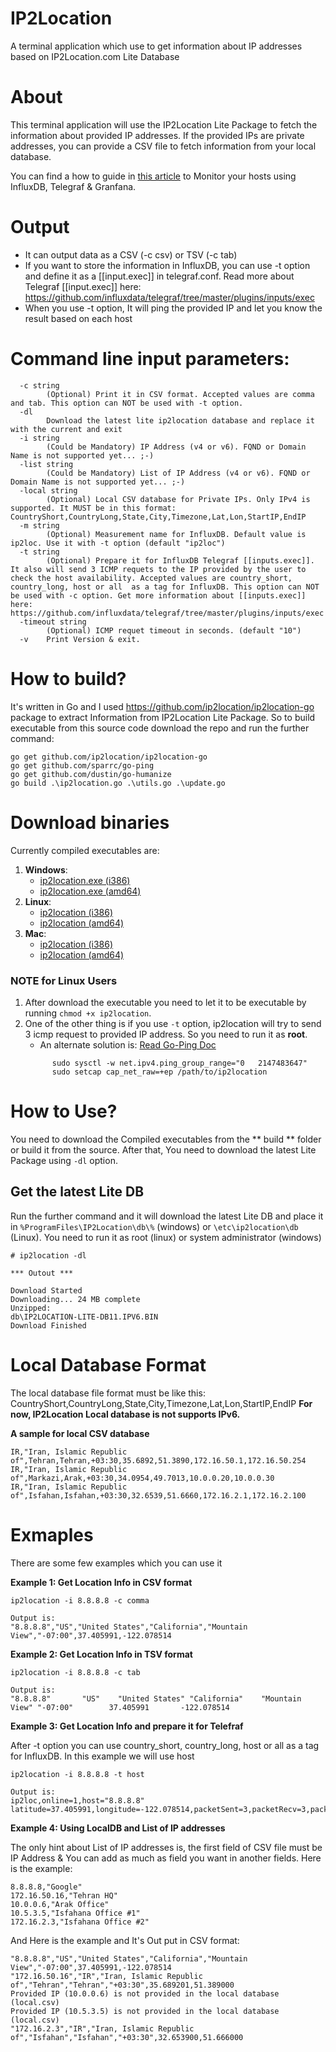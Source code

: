# IP2Location
A terminal application which use to get information about IP addresses based on IP2Location.com Lite Database

# About
This terminal application will use the IP2Location Lite Package to fetch the information about provided IP addresses. If the provided IPs are private addresses, you can provide a CSV file to fetch information from your local database. 

You can find a how to guide in [this article](http://mjmohebbi.com/en/blog/How-to-monitor-IP-addresses-Using-InfluxDB-Telegraf-and-Grafana) to Monitor your hosts using InfluxDB, Telegraf & Granfana. 


# Output
- It can output data as a CSV (-c csv) or TSV (-c tab)
- If you want to store the information in InfluxDB, you can use -t option and define it as a [[input.exec]] in telegraf.conf. Read more about Telegraf [[input.exec]] here: https://github.com/influxdata/telegraf/tree/master/plugins/inputs/exec
- When you use -t option, It will ping the provided IP and let you know the result based on each host


# Command line input parameters:
```
  -c string
        (Optional) Print it in CSV format. Accepted values are comma and tab. This option can NOT be used with -t option.
  -dl
        Download the latest lite ip2location database and replace it with the current and exit
  -i string
        (Could be Mandatory) IP Address (v4 or v6). FQND or Domain Name is not supported yet... ;-)
  -list string
        (Could be Mandatory) List of IP Address (v4 or v6). FQND or Domain Name is not supported yet... ;-)
  -local string
        (Optional) Local CSV database for Private IPs. Only IPv4 is supported. It MUST be in this format: CountryShort,CountryLong,State,City,Timezone,Lat,Lon,StartIP,EndIP
  -m string
        (Optional) Measurement name for InfluxDB. Default value is ip2loc. Use it with -t option (default "ip2loc")
  -t string
        (Optional) Prepare it for InfluxDB Telegraf [[inputs.exec]]. It also will send 3 ICMP requets to the IP provided by the user to check the host availability. Accepted values are country_short, country_long, host or all  as a tag for InfluxDB. This option can NOT be used with -c option. Get more information about [[inputs.exec]] here: https://github.com/influxdata/telegraf/tree/master/plugins/inputs/exec
  -timeout string
        (Optional) ICMP requet timeout in seconds. (default "10")
  -v    Print Version & exit.
```


# How to build?
It's written in Go and I used https://github.com/ip2location/ip2location-go package to extract Information from IP2Location Lite Package. So to build executable from this source code download the repo and run the further command:

```
go get github.com/ip2location/ip2location-go
go get github.com/sparrc/go-ping
go get github.com/dustin/go-humanize
go build .\ip2location.go .\utils.go .\update.go
```

# Download binaries
Currently compiled executables are:
1. **Windows**:
      - [ip2location.exe (i386)](https://github.com/javadmohebbi/IP2Location/raw/master/dist/windows/386/ip2location.exe)
      - [ip2location.exe (amd64)](https://github.com/javadmohebbi/IP2Location/raw/master/dist/windows/amd64/ip2location.exe)
1. **Linux**:
      - [ip2location (i386)](https://github.com/javadmohebbi/IP2Location/raw/master/dist/linux/386/ip2location)
      - [ip2location (amd64)](https://github.com/javadmohebbi/IP2Location/raw/master/dist/linux/amd64/ip2location)
1. **Mac**:
      - [ip2location (i386)](https://github.com/javadmohebbi/IP2Location/raw/master/dist/darwin/386/ip2location)
      - [ip2location (amd64)](https://github.com/javadmohebbi/IP2Location/raw/master/dist/darwin/amd64/ip2location)

### NOTE for Linux Users
1. After download the executable you need to let it to be executable by running ```chmod +x ip2location```.
2. One of the other thing is if you use ```-t``` option, ip2location will try to send 3 icmp request to provided IP address. So you need to run it as **root**. 
      - An alternate solution is: [Read Go-Ping Doc](https://github.com/sparrc/go-ping#note-on-linux-support)
      ```
            sudo sysctl -w net.ipv4.ping_group_range="0   2147483647"
            sudo setcap cap_net_raw=+ep /path/to/ip2location
      ```



# How to Use?
You need to download the Compiled executables from the ** build ** folder or build it from the source. After that, You need to download the latest Lite Package using ```-dl``` option.

## Get the latest Lite DB
Run the further command and it will download the latest Lite DB and place it in ```%ProgramFiles\IP2Location\db\%``` (windows) or ```\etc\ip2location\db``` (Linux).
You need to run it as root (linux) or system administrator (windows)
```
# ip2location -dl

*** Outout ***

Download Started
Downloading... 24 MB complete
Unzipped:
db\IP2LOCATION-LITE-DB11.IPV6.BIN
Download Finished
```




# Local Database Format
The local database file format must be like this: CountryShort,CountryLong,State,City,Timezone,Lat,Lon,StartIP,EndIP
**For now, IP2Location Local database is not supports IPv6.**

**A sample for local CSV database**
```
IR,"Iran, Islamic Republic of",Tehran,Tehran,+03:30,35.6892,51.3890,172.16.50.1,172.16.50.254
IR,"Iran, Islamic Republic of",Markazi,Arak,+03:30,34.0954,49.7013,10.0.0.20,10.0.0.30
IR,"Iran, Islamic Republic of",Isfahan,Isfahan,+03:30,32.6539,51.6660,172.16.2.1,172.16.2.100
```


# Exmaples
There are some few examples which you can use it

**Example 1: Get Location Info in CSV format**
```
ip2location -i 8.8.8.8 -c comma

Output is:
"8.8.8.8","US","United States","California","Mountain View","-07:00",37.405991,-122.078514
```

**Example 2: Get Location Info in TSV format**
```
ip2location -i 8.8.8.8 -c tab

Output is:
"8.8.8.8"       "US"    "United States" "California"    "Mountain View" "-07:00"        37.405991       -122.078514
```

**Example 3: Get Location Info and prepare it for Telefraf**

After -t option you can use country_short, country_long, host or all as a tag for InfluxDB. In this example we will use host
```
ip2location -i 8.8.8.8 -t host

Output is:
ip2loc,online=1,host="8.8.8.8" latitude=37.405991,longitude=-122.078514,packetSent=3,packetRecv=3,packetLost=0.000000,minRtt=85.7711,avgRtt=90.0008,maxRtt=98.4593,online=1
```


**Example 4: Using LocalDB and List of IP addresses**

The only hint about List of IP addresses is, the first field of CSV file must be IP Address & You can add as much as field you want in another fields. Here is the example:
```
8.8.8.8,"Google"
172.16.50.16,"Tehran HQ"
10.0.0.6,"Arak Office"
10.5.3.5,"Isfahana Office #1"
172.16.2.3,"Isfahana Office #2"
```

And Here is the example and It's Out put in CSV format:
```
"8.8.8.8","US","United States","California","Mountain View","-07:00",37.405991,-122.078514
"172.16.50.16","IR","Iran, Islamic Republic of","Tehran","Tehran","+03:30",35.689201,51.389000
Provided IP (10.0.0.6) is not provided in the local database (local.csv)
Provided IP (10.5.3.5) is not provided in the local database (local.csv)
"172.16.2.3","IR","Iran, Islamic Republic of","Isfahan","Isfahan","+03:30",32.653900,51.666000
```
